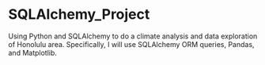 # SQLAlchemy_Project
Using Python and SQLAlchemy to do a climate analysis and data exploration of Honolulu area. Specifically, I will use SQLAlchemy ORM queries, Pandas, and Matplotlib. 
